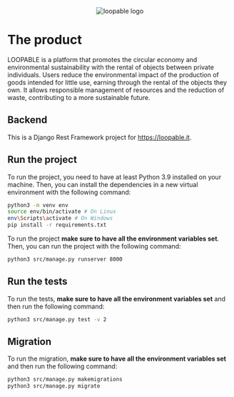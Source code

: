 <!--suppress HtmlDeprecatedAttribute -->
<p align="center">
  <img alt="loopable logo" src="https://user-images.githubusercontent.com/32592671/229338661-84ae1264-a7e0-4205-b584-10b56f0d9382.png" />
</p>

# The product
LOOPABLE is a platform that promotes the circular economy and environmental sustainability with the rental of objects between private individuals. Users reduce the environmental impact of the production of goods intended for little use, earning through the rental of the objects they own. It allows responsible management of resources and the reduction of waste, contributing to a more sustainable future.

## Backend
This is a Django Rest Framework project for https://loopable.it.

## Run the project
To run the project, you need to have at least Python 3.9 installed on your machine. 
Then, you can install the dependencies in a new virtual environment with the following command:
```bash
python3 -m venv env
source env/bin/activate # On Linux
env\Scripts\activate # On Windows
pip install -r requirements.txt
```

To run the project **make sure to have all the environment variables set**. 
Then, you can run the project with the following command:
```bash
python3 src/manage.py runserver 8000
```

## Run the tests
To run the tests, **make sure to have all the environment variables set** and then run the following command:
```bash
python3 src/manage.py test -v 2
```

## Migration
To run the migration, **make sure to have all the environment variables set** and then run the following command:
```bash
python3 src/manage.py makemigrations
python3 src/manage.py migrate
```
